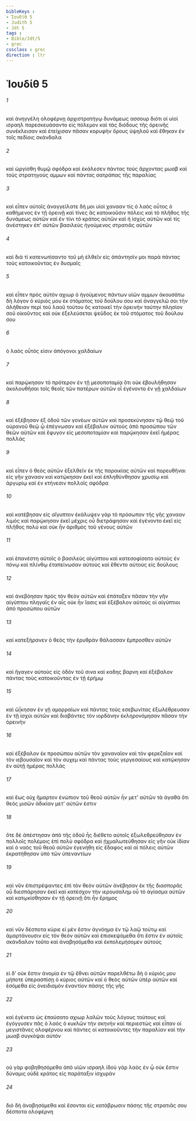 ```yaml
---
bibleKeys : 
- Ἰουδίθ 5
- Judith 5
- Jdt 5
tags : 
- Bible/Jdt/5
- grec
cssclass : grec
direction : ltr
---
```


# Ἰουδίθ 5

###### 1
καὶ ἀνηγγέλη ολοφέρνῃ ἀρχιστρατήγῳ δυνάμεως ασσουρ διότι οἱ υἱοὶ ισραηλ παρεσκευάσαντο εἰς πόλεμον καὶ τὰς διόδους τῆς ὀρεινῆς συνέκλεισαν καὶ ἐτείχισαν πᾶσαν κορυφὴν ὄρους ὑψηλοῦ καὶ ἔθηκαν ἐν τοῖς πεδίοις σκάνδαλα
###### 2
καὶ ὠργίσθη θυμῷ σφόδρα καὶ ἐκάλεσεν πάντας τοὺς ἄρχοντας μωαβ καὶ τοὺς στρατηγοὺς αμμων καὶ πάντας σατράπας τῆς παραλίας
###### 3
καὶ εἶπεν αὐτοῖς ἀναγγείλατε δή μοι υἱοὶ χανααν τίς ὁ λαὸς οὗτος ὁ καθήμενος ἐν τῇ ὀρεινῇ καὶ τίνες ἃς κατοικοῦσιν πόλεις καὶ τὸ πλῆθος τῆς δυνάμεως αὐτῶν καὶ ἐν τίνι τὸ κράτος αὐτῶν καὶ ἡ ἰσχὺς αὐτῶν καὶ τίς ἀνέστηκεν ἐπ' αὐτῶν βασιλεὺς ἡγούμενος στρατιᾶς αὐτῶν
###### 4
καὶ διὰ τί κατενωτίσαντο τοῦ μὴ ἐλθεῖν εἰς ἀπάντησίν μοι παρὰ πάντας τοὺς κατοικοῦντας ἐν δυσμαῖς
###### 5
καὶ εἶπεν πρὸς αὐτὸν αχιωρ ὁ ἡγούμενος πάντων υἱῶν αμμων ἀκουσάτω δὴ λόγον ὁ κύριός μου ἐκ στόματος τοῦ δούλου σου καὶ ἀναγγελῶ σοι τὴν ἀλήθειαν περὶ τοῦ λαοῦ τούτου ὃς κατοικεῖ τὴν ὀρεινὴν ταύτην πλησίον σοῦ οἰκοῦντος καὶ οὐκ ἐξελεύσεται ψεῦδος ἐκ τοῦ στόματος τοῦ δούλου σου
###### 6
ὁ λαὸς οὗτός εἰσιν ἀπόγονοι χαλδαίων
###### 7
καὶ παρῴκησαν τὸ πρότερον ἐν τῇ μεσοποταμίᾳ ὅτι οὐκ ἐβουλήθησαν ἀκολουθῆσαι τοῖς θεοῖς τῶν πατέρων αὐτῶν οἳ ἐγένοντο ἐν γῇ χαλδαίων
###### 8
καὶ ἐξέβησαν ἐξ ὁδοῦ τῶν γονέων αὐτῶν καὶ προσεκύνησαν τῷ θεῷ τοῦ οὐρανοῦ θεῷ ᾧ ἐπέγνωσαν καὶ ἐξέβαλον αὐτοὺς ἀπὸ προσώπου τῶν θεῶν αὐτῶν καὶ ἔφυγον εἰς μεσοποταμίαν καὶ παρῴκησαν ἐκεῖ ἡμέρας πολλάς
###### 9
καὶ εἶπεν ὁ θεὸς αὐτῶν ἐξελθεῖν ἐκ τῆς παροικίας αὐτῶν καὶ πορευθῆναι εἰς γῆν χανααν καὶ κατῴκησαν ἐκεῖ καὶ ἐπληθύνθησαν χρυσίῳ καὶ ἀργυρίῳ καὶ ἐν κτήνεσιν πολλοῖς σφόδρα
###### 10
καὶ κατέβησαν εἰς αἴγυπτον ἐκάλυψεν γὰρ τὸ πρόσωπον τῆς γῆς χανααν λιμός καὶ παρῴκησαν ἐκεῖ μέχρις οὗ διετράφησαν καὶ ἐγένοντο ἐκεῖ εἰς πλῆθος πολύ καὶ οὐκ ἦν ἀριθμὸς τοῦ γένους αὐτῶν
###### 11
καὶ ἐπανέστη αὐτοῖς ὁ βασιλεὺς αἰγύπτου καὶ κατεσοφίσατο αὐτοὺς ἐν πόνῳ καὶ πλίνθῳ ἐταπείνωσαν αὐτοὺς καὶ ἔθεντο αὐτοὺς εἰς δούλους
###### 12
καὶ ἀνεβόησαν πρὸς τὸν θεὸν αὐτῶν καὶ ἐπάταξεν πᾶσαν τὴν γῆν αἰγύπτου πληγαῖς ἐν αἷς οὐκ ἦν ἴασις καὶ ἐξέβαλον αὐτοὺς οἱ αἰγύπτιοι ἀπὸ προσώπου αὐτῶν
###### 13
καὶ κατεξήρανεν ὁ θεὸς τὴν ἐρυθρὰν θάλασσαν ἔμπροσθεν αὐτῶν
###### 14
καὶ ἤγαγεν αὐτοὺς εἰς ὁδὸν τοῦ σινα καὶ καδης βαρνη καὶ ἐξέβαλον πάντας τοὺς κατοικοῦντας ἐν τῇ ἐρήμῳ
###### 15
καὶ ὤ|κησαν ἐν γῇ αμορραίων καὶ πάντας τοὺς εσεβωνίτας ἐξωλέθρευσαν ἐν τῇ ἰσχύι αὐτῶν καὶ διαβάντες τὸν ιορδάνην ἐκληρονόμησαν πᾶσαν τὴν ὀρεινὴν
###### 16
καὶ ἐξέβαλον ἐκ προσώπου αὐτῶν τὸν χαναναῖον καὶ τὸν φερεζαῖον καὶ τὸν ιεβουσαῖον καὶ τὸν συχεμ καὶ πάντας τοὺς γεργεσαίους καὶ κατῴκησαν ἐν αὐτῇ ἡμέρας πολλάς
###### 17
καὶ ἕως οὐχ ἥμαρτον ἐνώπιον τοῦ θεοῦ αὐτῶν ἦν μετ' αὐτῶν τὰ ἀγαθά ὅτι θεὸς μισῶν ἀδικίαν μετ' αὐτῶν ἐστιν
###### 18
ὅτε δὲ ἀπέστησαν ἀπὸ τῆς ὁδοῦ ἧς διέθετο αὐτοῖς ἐξωλεθρεύθησαν ἐν πολλοῖς πολέμοις ἐπὶ πολὺ σφόδρα καὶ ᾐχμαλωτεύθησαν εἰς γῆν οὐκ ἰδίαν καὶ ὁ ναὸς τοῦ θεοῦ αὐτῶν ἐγενήθη εἰς ἔδαφος καὶ αἱ πόλεις αὐτῶν ἐκρατήθησαν ὑπὸ τῶν ὑπεναντίων
###### 19
καὶ νῦν ἐπιστρέψαντες ἐπὶ τὸν θεὸν αὐτῶν ἀνέβησαν ἐκ τῆς διασπορᾶς οὗ διεσπάρησαν ἐκεῖ καὶ κατέσχον τὴν ιερουσαλημ οὗ τὸ ἁγίασμα αὐτῶν καὶ κατῳκίσθησαν ἐν τῇ ὀρεινῇ ὅτι ἦν ἔρημος
###### 20
καὶ νῦν δέσποτα κύριε εἰ μὲν ἔστιν ἀγνόημα ἐν τῷ λαῷ τούτῳ καὶ ἁμαρτάνουσιν εἰς τὸν θεὸν αὐτῶν καὶ ἐπισκεψόμεθα ὅτι ἔστιν ἐν αὐτοῖς σκάνδαλον τοῦτο καὶ ἀναβησόμεθα καὶ ἐκπολεμήσομεν αὐτούς
###### 21
εἰ δ' οὐκ ἔστιν ἀνομία ἐν τῷ ἔθνει αὐτῶν παρελθέτω δὴ ὁ κύριός μου μήποτε ὑπερασπίσῃ ὁ κύριος αὐτῶν καὶ ὁ θεὸς αὐτῶν ὑπὲρ αὐτῶν καὶ ἐσόμεθα εἰς ὀνειδισμὸν ἐναντίον πάσης τῆς γῆς
###### 22
καὶ ἐγένετο ὡς ἐπαύσατο αχιωρ λαλῶν τοὺς λόγους τούτους καὶ ἐγόγγυσεν πᾶς ὁ λαὸς ὁ κυκλῶν τὴν σκηνὴν καὶ περιεστώς καὶ εἶπαν οἱ μεγιστᾶνες ολοφέρνου καὶ πάντες οἱ κατοικοῦντες τὴν παραλίαν καὶ τὴν μωαβ συγκόψαι αὐτόν
###### 23
οὐ γὰρ φοβηθησόμεθα ἀπὸ υἱῶν ισραηλ ἰδοὺ γὰρ λαὸς ἐν ᾧ οὐκ ἔστιν δύναμις οὐδὲ κράτος εἰς παράταξιν ἰσχυράν
###### 24
διὸ δὴ ἀναβησόμεθα καὶ ἔσονται εἰς κατάβρωσιν πάσης τῆς στρατιᾶς σου δέσποτα ολοφέρνη
